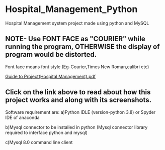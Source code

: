 # Hospital_Management_Python
Hospital Management system project made using python and MySQL

## NOTE- Use FONT FACE as "COURIER"  while running the program,  OTHERWISE the display of program would be distorted. 
Font face means font style (Eg-Courier,Times New Roman,calibri etc)

[Guide to Project(Hospital Management).pdf](https://github.com/Ravikant2003/Hospital_Management_Python/files/7515684/Guide.to.Project.Hospital.Management.pdf)
## Click on the link above to read about how this project works and along with its screenshots. 

Software requirement are:
a)Python IDLE (version-python 3.8) or Spyder IDE of anaconda 

b)Mysql connector to be installed in python (Mysql connector library required to interface python and mysql)

c)Mysql 8.0 command line client
